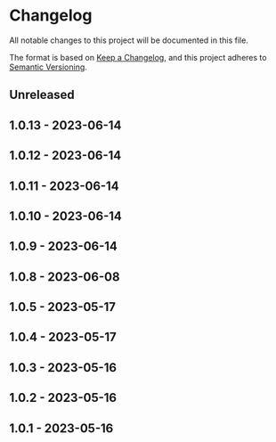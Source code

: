 # Changelog

All notable changes to this project will be documented in this file.

The format is based on [Keep a Changelog](https://keepachangelog.com/en/1.0.0/),
and this project adheres to [Semantic Versioning](https://semver.org/spec/v2.0.0.html).

## Unreleased

## 1.0.13 - 2023-06-14

## 1.0.12 - 2023-06-14

## 1.0.11 - 2023-06-14

## 1.0.10 - 2023-06-14

## 1.0.9 - 2023-06-14

## 1.0.8 - 2023-06-08

## 1.0.5 - 2023-05-17

## 1.0.4 - 2023-05-17

## 1.0.3 - 2023-05-16

## 1.0.2 - 2023-05-16

## 1.0.1 - 2023-05-16
